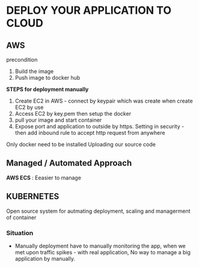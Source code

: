 # DEPLOY YOUR APPLICATION TO CLOUD

 ## AWS
 precondition
 1. Build the image
 2. Push image to docker hub

 **STEPS for deployment manually**
 1. Create EC2 in AWS - connect by keypair which was create when create EC2 by use
 2. Access EC2 by key.pem then setup the docker
 3. pull your image and start container
 4. Expose port and application to outside by https.
    Setting in security - then add inbound rule to accept http request from anywhere

Only docker need to be installed
Uploading our source code


## Managed / Automated Approach
**AWS ECS** : Eeasier to manage


## KUBERNETES
 Open source system for autmating deployment, scaling and managerment of container

### Situation
- Manually deployment have to manually monitoring the app, when we met upon traffic spikes - with real application, No way to manage a big application by manually.
